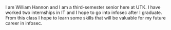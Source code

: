 I am William Hannon and I am a third-semester senior here at UTK. I have worked two internships in IT and I hope to go into infosec after I graduate.
From this class I hope to learn some skills that will be valuable for my future career in infosec.
